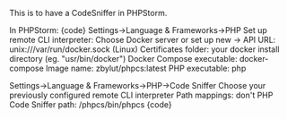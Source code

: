This is to have a CodeSniffer in PHPStorm.

In PHPStorm:
{code}
Settings->Language & Frameworks->PHP
Set up remote CLI interpreter:
    Choose Docker server or set up new ->   API URL: unix:///var/run/docker.sock (Linux)
                                            Certificates folder: your docker install directory (eg. "usr/bin/docker")
                                            Docker Compose executable: docker-compose
    Image name: zbylut/phpcs:latest
    PHP executable: php
    
Settings->Language & Frameworks->PHP->Code Sniffer
Choose your previously configured remote CLI interpreter
Path mappings: don't
PHP Code Sniffer path: /phpcs/bin/phpcs
{code}
